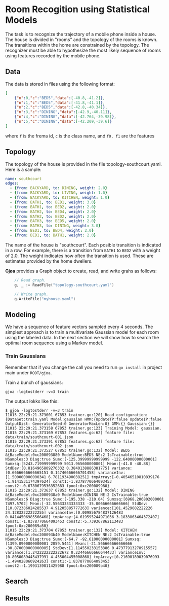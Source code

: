 # Room Recogition using Statistical Models

The task is to recognize the trajectory of a mobile phone inside a house. The house is divided in "rooms"
and the topology of the rooms is known. The transitions within the home are constrained by the topology.
The recognizer must be able to hypothesize the most likely sequence of rooms using features recorded by
the mobile phone.

## Data

The data is stored in files using the following format:

```JSON
[
    {"n":0,"c":"BED5","data":[-40.8,-41.2]},
    {"n":1,"c":"BED5","data":[-41.8,-41.1]},
    {"n":2,"c":"BED5","data":[-42.8,-40.34]},
    {"n":3,"c":"DINING","data":[-42.9,-40.11]},
    {"n":4,"c":"DINING","data":[-42.764,-39.98]},
    {"n":5,"c":"DINING","data":[-42.209,-39.6]}
]
```

where `f` is the frema id, `c` is the class name, and `f0, f1` are the features
## Topology

The topology of the house is provided in the file topology-southcourt.yaml. Here is a sample:

```YAML
name: southcourt
edges:
  - {from: BACKYARD, to: DINING, weight: 2.0}
  - {from: BACKYARD, to: LIVING, weight: 1.0}
  - {from: BACKYARD, to: KITCHEN, weight: 1.0}
  - {from: BATH1, to: BED1, weight: 3.0}
  - {from: BATH1, to: BED2, weight: 2.0}
  - {from: BATH2, to: BED4, weight: 2.0}
  - {from: BATH2, to: BED2, weight: 2.0}
  - {from: BATH3, to: BED5, weight: 2.0}
  - {from: BATH3, to: DINING, weight: 3.0}
  - {from: BED1, to: BED4, weight: 2.0}
  - {from: BED1, to: BATH1, weight: 2.0}
```

The name of the house is "southcourt". Each posible transition is indicated in a row. For example,
there is a transition from `BATH1` to `BED2` with a weight of 2.0. The weight indicates how often the
transition is used. These are estimates provided by the home dwellers.

**Gjøa** provides a Graph object to create, read, and write grahs as follows:

```Go
    // Read graph.
    g, _ := ReadFile("topology-southcourt.yaml")

    // Write graph.
	g.WriteFile("myhouse.yaml")
```

## Modeling

We have a sequence of feature vectors sampled every 4 seconds. The simplest approach is to train a
multivariate Gaussian model for each room using the labeled data. In the next section we will show how to
search the optimal room sequence using a Markov model.

### Train Gaussians

   Remember that if you change the call you need to run `go install` in project main under `ROOT/gjoa`.

Train a bunch of gaussians:

```
gjoa -logtostderr -v=3 train
```

The output lokks like this:

```
$ gjoa -logtostderr -v=3 train
I1015 22:29:21.373001 67853 trainer.go:120] Read configuration:
{DataSet:train.yaml Model:gaussian HMM:{UpdateTP:false UpdateIP:false OutputDist: GeneratorSeed:0 GeneratorMaxLen:0} GMM:{} Gaussian:{}}
I1015 22:29:21.373158 67853 trainer.go:123] Training Model: gaussian.
I1015 22:29:21.373169 67853 features.go:62] feature file: data/train/southcourt-001.json
I1015 22:29:21.373391 67853 features.go:62] feature file: data/train/southcourt-002.json
I1015 22:29:21.373527 67853 trainer.go:132] Model: BED5
&{BaseModel:0xc200093880 ModelName:BED5 NE:2 IsTrainable:true NSamples:3 Diag:true Sumx:[-125.39999999999999 -122.64000000000001] Sumxsq:[5243.719999999999 5013.965600000001] Mean:[-41.8 -40.88] StdDev:[0.8164965809276332 0.3840138886381775] variance:[0.6666666666665151 0.14746666666701458] varianceInv:[1.500000000000341 6.781193490038251] tmpArray:[-0.40546510810839176 -1.9141531174397624] const1:-1.8378770664093453 const2:-0.6780679536352683 fpool:0xc200089980}
I1015 22:29:21.373637 67853 trainer.go:132] Model: DINING
&{BaseModel:0xc2000938a0 ModelName:DINING NE:2 IsTrainable:true NSamples:6 Diag:true Sumx:[-195.338 -210.04] Sumxsq:[6968.206802000001 7497.5702] Mean:[-32.55633333333333 -35.00666666666666] StdDev:[10.072386024285537 4.91205885777263] variance:[101.4529602222226 24.12832222222255] varianceInv:[0.009856784837126483 0.04144506985566468] tmpArray:[4.619595244971036 3.1833863464372407] const1:-1.8378770664093453 const2:-5.739367862113483 fpool:0xc200089a50}
I1015 22:29:21.373704 67853 trainer.go:132] Model: KITCHEN
&{BaseModel:0xc200093b40 ModelName:KITCHEN NE:2 IsTrainable:true NSamples:3 Diag:true Sumx:[-64.7 -92.61000000000001] Sumxsq:[1399.0900000000001 2859.5441] Mean:[-21.566666666666666 -30.870000000000005] StdDev:[1.114550233153386 0.47377913278915557] variance:[1.2422222222222672 0.22446666666644433] varianceInv:[0.8050089445437991 4.455004455008868] tmpArray:[0.21690189039076993 -1.494028060924263] const1:-1.8378770664093453 const2:-1.1993139811425988 fpool:0xc200089b40}
```

## Search


## Results
